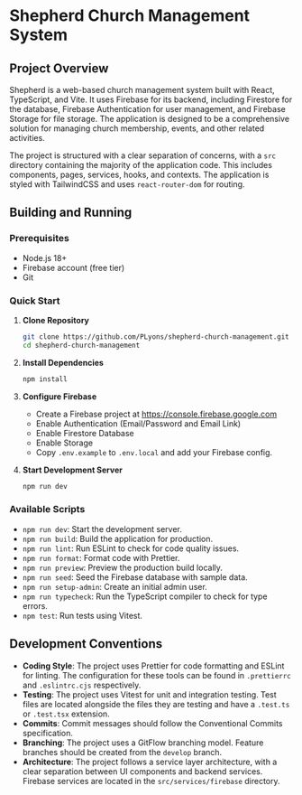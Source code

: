 # Shepherd Church Management System

## Project Overview

Shepherd is a web-based church management system built with React, TypeScript, and Vite. It uses Firebase for its backend, including Firestore for the database, Firebase Authentication for user management, and Firebase Storage for file storage. The application is designed to be a comprehensive solution for managing church membership, events, and other related activities.

The project is structured with a clear separation of concerns, with a `src` directory containing the majority of the application code. This includes components, pages, services, hooks, and contexts. The application is styled with TailwindCSS and uses `react-router-dom` for routing.

## Building and Running

### Prerequisites

*   Node.js 18+
*   Firebase account (free tier)
*   Git

### Quick Start

1.  **Clone Repository**
    ```bash
    git clone https://github.com/PLyons/shepherd-church-management.git
    cd shepherd-church-management
    ```

2.  **Install Dependencies**
    ```bash
    npm install
    ```

3.  **Configure Firebase**
    *   Create a Firebase project at https://console.firebase.google.com
    *   Enable Authentication (Email/Password and Email Link)
    *   Enable Firestore Database
    *   Enable Storage
    *   Copy `.env.example` to `.env.local` and add your Firebase config.

4.  **Start Development Server**
    ```bash
    npm run dev
    ```

### Available Scripts

*   `npm run dev`: Start the development server.
*   `npm run build`: Build the application for production.
*   `npm run lint`: Run ESLint to check for code quality issues.
*   `npm run format`: Format code with Prettier.
*   `npm run preview`: Preview the production build locally.
*   `npm run seed`: Seed the Firebase database with sample data.
*   `npm run setup-admin`: Create an initial admin user.
*   `npm run typecheck`: Run the TypeScript compiler to check for type errors.
*   `npm test`: Run tests using Vitest.

## Development Conventions

*   **Coding Style**: The project uses Prettier for code formatting and ESLint for linting. The configuration for these tools can be found in `.prettierrc` and `.eslintrc.cjs` respectively.
*   **Testing**: The project uses Vitest for unit and integration testing. Test files are located alongside the files they are testing and have a `.test.ts` or `.test.tsx` extension.
*   **Commits**: Commit messages should follow the Conventional Commits specification.
*   **Branching**: The project uses a GitFlow branching model. Feature branches should be created from the `develop` branch.
*   **Architecture**: The project follows a service layer architecture, with a clear separation between UI components and backend services. Firebase services are located in the `src/services/firebase` directory.
